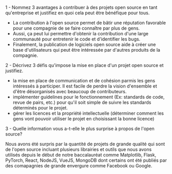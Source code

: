 1 - Nommez 3 avantages à contribuer à des projets open source en tant qu'entreprise et justifiez en quoi cela peut être bénéfique pour tous.

- La contribution à l'open source permet de bâtir une réputation favorable pour une compagnie de se faire connaître par plus de gens.
- Aussi, ça peut lui permettre d'obtenir la contribution d'une large communauté pour entretenir le code et d'identifier les bugs.  
- Finalement, la publication de logiciels open source aide à créer une base d'utilisateurs qui peut être intéressée
par d'autres produits de la compagnie.


2 - Décrivez 3 défis qu'impose la mise en place d'un projet open source et justifiez.

- la mise en place de communication et de cohésion parmis les gens intéressés à participer. Il est facile 
de perdre la vision d'ensemble et d'être désorganisés avec beaucoup de contributeurs.
- implémenter guidelines pour le fonctionnement (Ex: standards de code, revue de pairs, etc.) pour qu'il soit
simple de suivre les standards déterminés pour le projet. 
- gérer les licences et la propriété intellectuelle (déterminer comment les gens vont pouvoir utiliser le projet en choisissant la bonne licence)

3 - Quelle information vous a-t-elle le plus surprise à propos de l'open source?

Nous avons été surpris par la quantité de projets de grande qualité qui sont de l'open source
incluant plusieurs librairies et outils que nous avons utilisés depuis le début de notre baccalauréat comme
Matplotlib, Flask, PyTorch, React, NodeJS, VueJS, MongoDB dont certains ont été publiés par des comapagnies
de grande envergure comme Facebook ou Google.